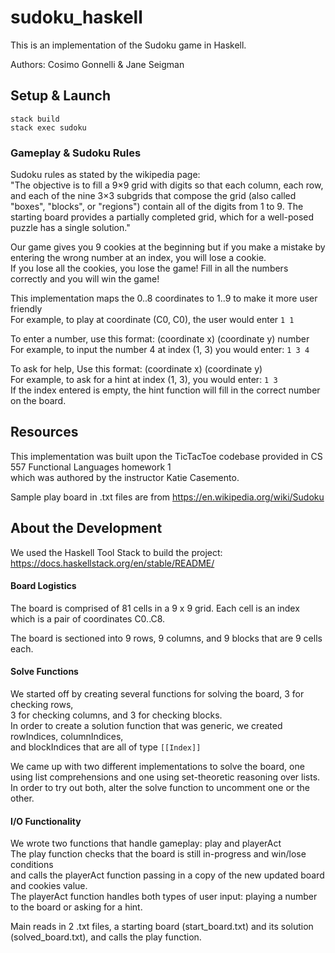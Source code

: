 # sudoku_haskell

This is an implementation of the Sudoku game in Haskell.  

Authors: Cosimo Gonnelli & Jane Seigman

## Setup & Launch

```stack build```  
```stack exec sudoku```  

### Gameplay & Sudoku Rules

Sudoku rules as stated by the wikipedia page:  
"The objective is to fill a 9×9 grid with digits so that each column, each row, and each of the nine 3×3 subgrids that compose the grid (also called "boxes", "blocks", or "regions") contain all of the digits from 1 to 9. The starting board provides a partially completed grid, which for a well-posed puzzle has a single solution."

Our game gives you 9 cookies at the beginning but if you make a mistake by entering the wrong number at an index, you will lose a cookie.  
If you lose all the cookies, you lose the game! Fill in all the numbers correctly and you will win the game!

This implementation maps the 0..8 coordinates to 1..9 to make it more user friendly  
For example, to play at coordinate (C0, C0), the user would enter ```1 1```

To enter a number, use this format: (coordinate x) (coordinate y) number   
For example, to input the number 4 at index (1, 3) you would enter: ```1 3 4``` 

To ask for help, Use this format: (coordinate x) (coordinate y)  
For example, to ask for a hint at index (1, 3), you would enter: ```1 3```  
If the index entered is empty, the hint function will fill in the correct number on the board.

## Resources

This implementation was built upon the TicTacToe codebase provided in CS 557 Functional Languages homework 1  
which was authored by the instructor Katie Casemento.

Sample play board in .txt files are from https://en.wikipedia.org/wiki/Sudoku

## About the Development

We used the Haskell Tool Stack to build the project: https://docs.haskellstack.org/en/stable/README/

#### Board Logistics

The board is comprised of 81 cells in a 9 x 9 grid. Each cell is an index which is a pair of coordinates C0..C8.  

The board is sectioned into 9 rows, 9 columns, and 9 blocks that are 9 cells each.  

#### Solve Functions

We started off by creating several functions for solving the board, 3 for checking rows,  
3 for checking columns, and 3 for checking blocks.    
In order to create a solution function that was generic, we created rowIndices, columnIndices,  
and blockIndices that are all of type ```[[Index]]```  

We came up with two different implementations to solve the board, one using list comprehensions and one using set-theoretic reasoning over lists.    
In order to try out both, alter the solve function to uncomment one or the other.    

#### I/O Functionality

We wrote two functions that handle gameplay: play and playerAct      
The play function checks that the board is still in-progress and win/lose conditions  
and calls the playerAct function passing in a copy of the new updated board and cookies value.    
The playerAct function handles both types of user input: playing a number to the board or asking for a hint.    

Main reads in 2 .txt files, a starting board (start_board.txt) and its solution (solved_board.txt), and calls the play function.    

